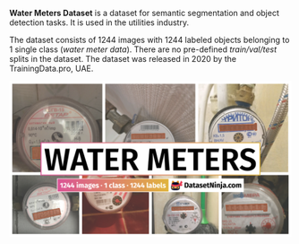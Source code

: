 **Water Meters Dataset** is a dataset for semantic segmentation and object detection tasks. It is used in the utilities industry. 

The dataset consists of 1244 images with 1244 labeled objects belonging to 1 single class (*water meter data*). There are no pre-defined <i>train/val/test</i> splits in the dataset. The dataset was released in 2020 by the TrainingData.pro, UAE.

<img src="https://github.com/dataset-ninja/water-meters/raw/main/visualizations/poster.png">
